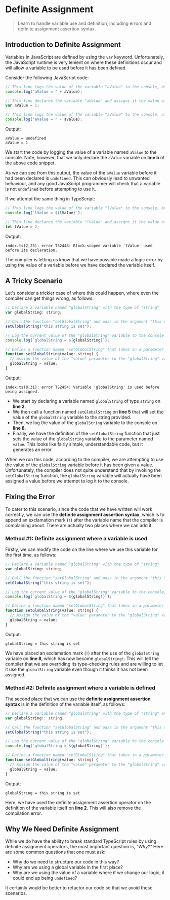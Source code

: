 # Definite Assignment

> Learn to handle variable use and definition, including errors and definite assignment assertion syntax.

## Introduction to Definite Assignment

Variables in JavaScript are defined by using the `var` keyword. Unfortunately, the JavaScript runtime is very lenient on where these definitions occur and will allow a variable to be used before it has been defined.

Consider the following JavaScript code:

```js
// This line logs the value of the variable "aValue" to the console, before it has been defined
console.log("aValue = " + aValue);

// This line declares the variable "aValue" and assigns it the value of 1
var aValue = 1;

// This line logs the value of the variable "aValue" to the console, after it has been defined and assigned a value
console.log("aValue = " + aValue);
```

Output:

```
aValue = undefined
aValue = 1
```

We start the code by logging the value of a variable named `aValue` to the console. Note, however, that we only declare the `aValue` variable on **line 5** of the above code snippet.

As we can see from this output, the value of the `aValue` variable before it had been declared is `undefined`. This can obviously lead to unwanted behaviour, and any good JavaScript programmer will check that a variable is not `undefined` before attempting to use it.

If we attempt the same thing in TypeScript:

```ts
// This line logs the value of the variable "lValue" to the console, before it has been defined
console.log(`lValue = ${lValue}`);

// This line declares the variable "lValue" and assigns it the value of 2
let lValue = 2;
```

Output:

```
index.ts(2,25): error TS2448: Block-scoped variable 'lValue' used before its declaration.
```

The compiler is letting us know that we have possible made a logic error by using the value of a variable before we have declared the variable itself.

## A Tricky Scenario

Let's consider a trickier case of where this could happen, where even the compiler can get things wrong, as follows:

```ts
// Declare a variable named "globalString" with the type of "string"
var globalString: string;

// Call the function "setGlobalString" and pass in the argument "this string is set"
setGlobalString("this string is set");

// Log the current value of the "globalString" variable to the console
console.log(`globalString = ${globalString}`);

// Define a function named "setGlobalString" that takes in a parameter named "value" with the type "string"
function setGlobalString(value: string) {
  // Assign the value of the "value" parameter to the "globalString" variable
  globalString = value;
}
```

Output:

```
index.ts(8,31): error TS2454: Variable 'globalString' is used before being assigned.
```

- We start by declaring a variable named `globalString` of type `string` on **line 2**.
- We then call a function named `setGlobalString` on **line 5** that will set the value of the `globalString` variable to the string provided.
- Then, we log the value of the `globalString` variable to the console on **line 8**.
- Finally, we have the definition of the `setGlobalString` function that just sets the value of the `globalString` variable to the parameter named `value`. This looks like fairly simple, understandable code, but it generates an error.

When we run this code, according to the compiler, we are attempting to use the value of the `globalString` variable before it has been given a value. Unfortunately, the compiler does not quite understand that by invoking the `setGlobalString` function, the `globalString` variable will actually have been assigned a value before we attempt to log it to the console.

## Fixing the Error

To cater to this scenario, since the code that we have written will work correctly, we can use the **definite assignment assertion syntax**, which is to append an exclamation mark (`!`) after the variable name that the compiler is complaining about. There are actually two places where we can add it.

### Method #1: Definite assignment where a variable is used

Firstly, we can modify the code on the line where we use this variable for the first time, as follows:

```ts
// Declare a variable named "globalString" with the type of "string"
var globalString: string;

// Call the function "setGlobalString" and pass in the argument "this string is set"
setGlobalString("this string is set");

// Log the current value of the "globalString" variable to the console, using the definite assignment assertion syntax to indicate that the variable has been assigned a value before this point.
console.log(`globalString = ${globalString!}`);

// Define a function named "setGlobalString" that takes in a parameter named "value" with the type "string"
function setGlobalString(value: string) {
  // Assign the value of the "value" parameter to the "globalString" variable
  globalString = value;
}
```

Output:

```
globalString = this string is set
```

We have placed an exclamation mark (`!`) after the use of the `globalString` variable on **line 8**, which has now become `globalString!`. This will tell the compiler that we are overriding its type-checking rules and are willing to let it use the `globalString` variable even though it thinks it has not been assigned.

### Method #2: Definite assignment where a variable is defined

The second place that we can use the **definite assignment assertion syntax** is in the definition of the variable itself, as follows:

```ts
// Declare a variable named "globalString" with the type of "string" and with a definite assignment assertion operator (!) 
var globalString!: string;

// Call the function "setGlobalString" and pass in the argument "this string is set"
setGlobalString("this string is set");

// Log the current value of the "globalString" variable to the console
console.log(`globalString = ${globalString}`);

// Define a function named "setGlobalString" that takes in a parameter named "value" with the type "string"
function setGlobalString(value: string) {
  // Assign the value of the "value" parameter to the "globalString" variable
  globalString = value;
}
```

Output:

```
globalString = this string is set
```

Here, we have used the definite assignment assertion operator on the definition of the variable itself on **line 2**. This will also remove the compilation error.

## Why We Need Definite Assignment

While we do have the ability to break standard TypeScript rules by using definite assignment operators, the most important question is, *"Why?"* Here are some common questions that one must ask:
  - Why do we need to structure our code in this way?
  - Why are we using a global variable in the first place?
  - Why are we using the value of a variable where if we change our logic, it could end up being `undefined`?

It certainly would be better to refactor our code so that we avoid these scenarios.